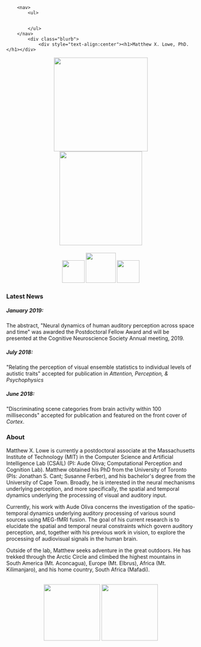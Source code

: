 <html>
	<head>
		<br>
		<br>
		<title>Matthew X. Lowe</title> 
	</head>
	<body>

		<nav>
    		<ul>
        		
        	
    		</ul>
		</nav>
    		<div class="blurb">
        		<div style="text-align:center"><h1>Matthew X. Lowe, PhD.</h1></div>
			
<div style="text-align:center"><img src="https://raw.githubusercontent.com/mxlowe/mxlowe.github.io/master/portrait.png" style='border: 0px solid #f00; margin: 0px; box-shadow: none;' height="250" width="250"></div>

<div style="text-align:center"><img src="https://raw.githubusercontent.com/mxlowe/mxlowe.github.io/master/Brain_gif_slice121.gif" width="220" height="250"></div>

<div style="text-align:center"><p><h4><a href="https://scholar.google.ca/citations?user=aTRL1HMAAAAJ&hl=en"><img src="https://upload.wikimedia.org/wikipedia/commons/a/a9/Google_Scholar_logo_2015.PNG" style='border: 0px solid #f00; margin: 0px; box-shadow: none;' height="60" width="auto"></a> <a href="https://www.researchgate.net/profile/Matthew_Lowe7"><img src="http://www.readex.eu/wp-content/uploads/2017/05/RG_square_green.png" style='border: 0px solid #f00; margin: 0px; box-shadow: none;' height="80" width="auto"></a> <a href="mailto:mxlowe@mit.edu"><img src="https://upload.wikimedia.org/wikipedia/commons/4/4e/Gmail_Icon.png" style='border: 0px solid #f00; margin: 0px; box-shadow: none;' height="60" width="auto"></a></h4></p></div>
				<h3>Latest News</h3>
		<!-- /blurb --> <h5>January 2019:</h5> The abstract, "Neural dynamics of human auditory perception across space and time" was awarded the Postdoctoral Fellow Award and will be presented at the Cognitive Neuroscience Society Annual meeting, 2019.
		<p><h5>July 2018:</h5> "Relating the perception of visual ensemble statistics to individual levels of autistic traits" accepted for publication in <i>Attention, Perception, & Psychophysics</i>
		<p><h5>June 2018:</h5> "Discriminating scene categories from brain activity within 100 milliseconds" accepted for publication and featured on the front cover of <i>Cortex</i>.	
				<h3>About</h3> 
    		<!-- /blurb -->Matthew X. Lowe is currently a postdoctoral associate at the Massachusetts Institute of Technology (MIT) in the Computer Science and Artificial Intelligence Lab (CSAIL) (PI: Aude Oliva; Computational Perception and Cognition Lab). Matthew obtained his PhD from the University of Toronto (PIs: Jonathan S. Cant; Susanne Ferber), and his bachelor's degree from the University of Cape Town. Broadly, he is interested in the neural mechanisms underlying perception, and more specifically, the spatial and temporal dynamics underlying the processing of visual and auditory input.

<p>Currently, his work with Aude Oliva concerns the investigation of the spatio-temporal dynamics underlying auditory processing of various sound sources using MEG-fMRI fusion. The goal of his current research is to elucidate the spatial and temporal neural constraints which govern auditory perception, and, together with his previous work in vision, to explore the processing of audiovisual signals in the human brain. </p>
		
<p>Outside of the lab, Matthew seeks adventure in the great outdoors. He has trekked through the Arctic Circle and climbed the highest mountains in South America (Mt. Aconcagua), Europe (Mt. Elbrus), Africa (Mt. Kilimanjaro), and his home country, South Africa (Mafadi).</p>

<br>


<div style="text-align:center"><img src="https://raw.githubusercontent.com/mxlowe/mxlowe.github.io/master/mit_logo.png" style='border: 0px solid #f00; margin: 0px; box-shadow: none;' height="150" width="150"> <img src="https://raw.githubusercontent.com/mxlowe/mxlowe.github.io/master/csail_logo.png" style='border: 0px solid #f00; margin: 0px; box-shadow: none;' height="150" width="150"></div>
		<footer> 
		</footer> 

  
